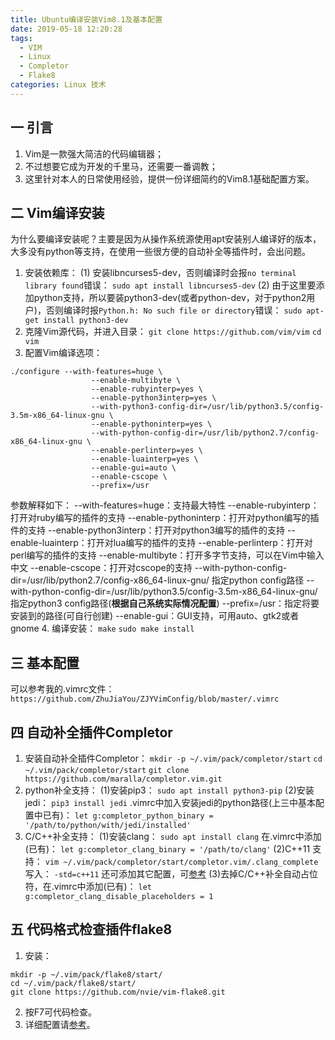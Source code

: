 ```yaml
---
title: Ubuntu编译安装Vim8.1及基本配置
date: 2019-05-18 12:20:28
tags:
  - VIM
  - Linux
  - Completor
  - Flake8
categories: Linux 技术
---
```

## 一 引言
1. Vim是一款强大简洁的代码编辑器；
2. 不过想要它成为开发的千里马，还需要一番调教；
3. 这里针对本人的日常使用经验，提供一份详细简约的Vim8.1基础配置方案。
<!--more-->

## 二 Vim编译安装
为什么要编译安装呢？主要是因为从操作系统源使用apt安装别人编译好的版本，大多没有python等支持，在使用一些很方便的自动补全等插件时，会出问题。
1. 安装依赖库：
(1) 安装libncurses5-dev，否则编译时会报`no terminal library found`错误：
`sudo apt install libncurses5-dev`
(2) 由于这里要添加python支持，所以要装python3-dev(或者python-dev，对于python2用户)，否则编译时报`Python.h: No such file or directory`错误：
`sudo apt-get install python3-dev`
2. 克隆Vim源代码，并进入目录：
`git clone https://github.com/vim/vim`
`cd vim`
3. 配置Vim编译选项：
```
./configure --with-features=huge \
                  --enable-multibyte \
                  --enable-rubyinterp=yes \
                  --enable-python3interp=yes \
                  --with-python3-config-dir=/usr/lib/python3.5/config-3.5m-x86_64-linux-gnu \
                  --enable-pythoninterp=yes \
                  --with-python-config-dir=/usr/lib/python2.7/config-x86_64-linux-gnu \
                  --enable-perlinterp=yes \
                  --enable-luainterp=yes \
                  --enable-gui=auto \
                  --enable-cscope \
                  --prefix=/usr
```
参数解释如下：
--with-features=huge：支持最大特性
--enable-rubyinterp：打开对ruby编写的插件的支持
--enable-pythoninterp：打开对python编写的插件的支持
--enable-python3interp：打开对python3编写的插件的支持
--enable-luainterp：打开对lua编写的插件的支持
--enable-perlinterp：打开对perl编写的插件的支持
--enable-multibyte：打开多字节支持，可以在Vim中输入中文
--enable-cscope：打开对cscope的支持
--with-python-config-dir=/usr/lib/python2.7/config-x86_64-linux-gnu/ 指定python config路径
--with-python-config-dir=/usr/lib/python3.5/config-3.5m-x86_64-linux-gnu/ 指定python3 config路径(**根据自己系统实际情况配置**)
--prefix=/usr：指定将要安装到的路径(可自行创建)
--enable-gui：GUI支持，可用auto、gtk2或者gnome
4. 编译安装：
`make`
`sudo make install`


## 三 基本配置
可以参考我的.vimrc文件：
`https://github.com/ZhuJiaYou/ZJYVimConfig/blob/master/.vimrc`


## 四 自动补全插件Completor
1. 安装自动补全插件Completor：
`mkdir -p ~/.vim/pack/completor/start`
`cd ~/.vim/pack/completor/start`
`git clone https://github.com/maralla/completor.vim.git`
2. python补全支持：
(1)安装pip3：
`sudo apt install python3-pip`
(2)安装jedi：
`pip3 install jedi`
.vimrc中加入安装jedi的python路径(上三中基本配置中已有)：
`let g:completor_python_binary = '/path/to/python/with/jedi/installed'`
3. C/C++补全支持：
(1)安装clang：
`sudo apt install clang`
在.vimrc中添加(已有)：
`let g:completor_clang_binary = '/path/to/clang'`
(2)C++11 支持：
`vim ~/.vim/pack/completor/start/completor.vim/.clang_complete`
写入：
`-std=c++11`
还可添加其它配置，可[参考](https://github.com/maralla/completor.vim)
(3)去掉C/C++补全自动占位符，在.vimrc中添加(已有)：
`let g:completor_clang_disable_placeholders = 1`


## 五 代码格式检查插件flake8
1. 安装：
```
mkdir -p ~/.vim/pack/flake8/start/
cd ~/.vim/pack/flake8/start/
git clone https://github.com/nvie/vim-flake8.git
```
2. 按F7可代码检查。
3. 详细配置请[参考](https://github.com/nvie/vim-flake8)。


